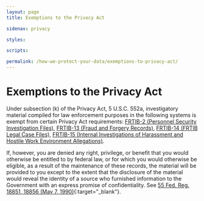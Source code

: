 ```yaml
---
layout: page
title: Exemptions to the Privacy Act

sidenav: privacy

styles:

scripts:

permalink: /how-we-protect-your-data/exemptions-to-privacy-act/
---
```

# Exemptions to the Privacy Act

Under subsection (k) of the Privacy Act, 5 U.S.C. 552a, investigatory material compiled for law enforcement purposes in the following systems is exempt from certain Privacy Act requirements: [FRTIB-2 (Personnel Security Investigation Files)](#), [FRTIB-13 (Fraud and Forgery Records)](#), [FRTIB-14 (FRTIB Legal Case Files)](#), [FRTIB-15 (Internal Investigations of Harassment and Hostile Work Environment Allegations)](#).

If, however, you are denied any right, privilege, or benefit that you would otherwise be entitled to by federal law, or for which you would otherwise be eligible, as a result of the maintenance of these records, the material will be provided to you except to the extent that the disclosure of the material would reveal the identity of a source who furnished information to the Government with an express promise of confidentiality. See [55 Fed. Reg. 18851, 18856 (May 7, 1990)](https://www.govinfo.gov/app/details/FR-1990-05-07){:target="\_blank"}.

<!-- CONTENT END -->
